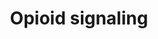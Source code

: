 ---
annotations:
- type: Pathway Ontology
  value: signaling pathway
- type: Pathway Ontology
  value: chemical compound signaling pathway
authors:
- MaintBot
- Egonw
- ReactomeTeam
- Anwesha
- Ryanmiller
- Eweitz
description: 'Opioids are chemical substances similar to opiates, the active substances
  found in opium  (morphine, codeine etc.). Opioid action is mediated by the receptors
  for endogenous opioids; peptides such as the enkephalins, the endorphins or the
  dynorphins.  Opioids possess powerful analgesic and sedative effects, and are widely
  used as pain-killers. Their main side-effect is the rapid establishment of a strong
  addiction.  Opioids receptors are G-protein coupled receptors (GPCR). There are
  four classes of receptors:  mu (MOR), kappa (KOR) and delta (DOR), and the nociceptin
  receptor (NOP).   View original pathway at [http://www.reactome.org/PathwayBrowser/#DIAGRAM=111885
  Reactome].'
last-edited: 2021-05-07
organisms:
- Homo sapiens
redirect_from:
- /index.php/Pathway:WP1978
- /instance/WP1978
schema-jsonld:
- '@context': https://schema.org/
  '@id': https://wikipathways.github.io/pathways/WP1978.html
  '@type': Dataset
  creator:
    '@type': Organization
    name: WikiPathways
  description: 'Opioids are chemical substances similar to opiates, the active substances
    found in opium  (morphine, codeine etc.). Opioid action is mediated by the receptors
    for endogenous opioids; peptides such as the enkephalins, the endorphins or the
    dynorphins.  Opioids possess powerful analgesic and sedative effects, and are
    widely used as pain-killers. Their main side-effect is the rapid establishment
    of a strong addiction.  Opioids receptors are G-protein coupled receptors (GPCR).
    There are four classes of receptors:  mu (MOR), kappa (KOR) and delta (DOR), and
    the nociceptin receptor (NOP).   View original pathway at [http://www.reactome.org/PathwayBrowser/#DIAGRAM=111885
    Reactome].'
  keywords:
  - p-T75-DARPP32s
  - 'GNG12 '
  - 'PDE1A '
  - 'GNAT1 '
  - 'GNG2 '
  - 'PPP3CB '
  - 'PPP1CA '
  - 'POMC(237-267) '
  - 'GNB2 '
  - phosphorylated on
  - (i):GDP
  - cAMP
  - PC
  - 'ADCY5 '
  - cyclase
  - 'POMC(237-241) '
  - 'GNG10 '
  - 'p-T287-CAMK2B '
  - CaMKII
  - Adenylate cyclase
  - (i):GTP:Adenylate
  - PKA tetramer
  - complex
  - LPC
  - G
  - 'p-T200-CAMK4 '
  - homotetramer
  - p-T185,Y187-MAPK1
  - AMP
  - Activated PLC beta
  - dimers
  - 'p-S102-PPP1R1B '
  - p-T75-DARPP32s:PRKACA
  - 'PLCB3 '
  - 'p-T34-PPP1R1B '
  - NBEA:PRKAR2A
  - 'ADCY3 '
  - 'PRKX '
  - 'AHCYL1 '
  - 'ADCY4 '
  - 'ITPR1 '
  - CAMK4:CALM1:4xCa2+
  - 'p-S102,S137-PPP1R1B '
  - 'p-T34,T75,S137-PPP1R1B '
  - CaMKK:CALM1:4xCa2+
  - 'PDE4D '
  - 'CALM1 '
  - 'cAMP '
  - PRKAR2A
  - 'CAMKK1 '
  - 'p-S133-CREB1 '
  - p-CaMKK:CALM1:4xCa2+
  - G-betagamma
  - 'PRKAR1B '
  - 'GNAZ '
  - Opioid:MOR:G
  - p-S29-ADRBK1
  - alpha1:GTP:Adenylate cyclase):(G alpha-olf:GDP)
  - Ca2+
  - KPNA2
  - 'CAMK2A '
  - 'I(1,4,5)P3 '
  - 'NBEA '
  - 'PRKCA '
  - Phosphorylated (T34)
  - DAGs
  - 'Mg2+ '
  - 'Fe2+ '
  - 'GNAI2 '
  - 'Mn2+ '
  - G alpha-olf:GDP
  - 'PDE4C '
  - 'GDP '
  - 'PPP2CB '
  - 'PRKAR1A '
  - 'PDYN(226-230) '
  - 'GNG4 '
  - p-T287-CAMK2B
  - alpha-olf:GTP:Adenylate cyclase (active) complex
  - 'CAMK2D '
  - 'p-S137-PPP1R1B '
  - GTP
  - 'GNAL '
  - G protein alpha:GTP
  - 'GNG13 '
  - PKA catalytic
  - 'PC '
  - 'PLCB2 '
  - alpha-olf:GDP:Adenylate cyclase (active) complex
  - PLC-beta
  - p-S505,S727-PLA2G4A
  - Opioid:MOR:G-protein
  - GDP
  - Protein Kinase A,
  - 'ITPR2 '
  - 'p-T287-CAMK2G '
  - 'p-T75,S102-PPP1R1B '
  - 'GNG8 '
  - DARPP-32 (for CDK5
  - CAMK4
  - DARPP-32 (and/or
  - PRKACA
  - PDE4B
  - 'G alpha (i): GTP'
  - 'p-T34,T75,S102-PPP1R1B '
  - 'GNB5 '
  - PP2A-ABdeltaC
  - phosphorylated)
  - Opioid:MOR
  - PPi
  - DARPP-32:PP1A
  - activated PDE1
  - 'p-S12,S13,T200-CAMK4 '
  - 'PPP3CA '
  - (i/o/z/t) subunit
  - 'Zn2+ '
  - 'GNB1 '
  - p-S54-PDE4B
  - protein-GTP complex
  - Pi
  - 'PRKACG '
  - G-protein alpha
  - 'activated PDE1B '
  - PPP1CA
  - 'GNAT3 '
  - 'PPP2R1A '
  - IP3 receptor
  - T34
  - 'Fe3+ '
  - active PKC (alpha,
  - 'ADCY2 '
  - gamma, delta)
  - 'ADCY6 '
  - 'OPRM1 '
  - CALM1:4xCa2+
  - 'GNAI1 '
  - 'PRKCD '
  - (Fe3+, Zn2+)
  - I(1,4,5)P3
  - 'GNB3 '
  - 'p-S505,S727-PLA2G4A '
  - protein-GDP complex
  - 'PPP3R1 '
  - 'GNAT2 '
  - 'ITPR3 '
  - Opioid peptide
  - 'p-T34,T75-PPP1R1B '
  - 'CAMKK2 '
  - 'PLCB1 '
  - PPP3CA,B,C:Fe3+:Zn2+:4xCa2+:CaM
  - 'PPP1R1B '
  - ARA
  - CDK5
  - 'CAMK2G '
  - 'PRKACA '
  - subunit
  - PLA2:phosphatidylcholine
  - cAMP:PKA regulatory
  - 'GNG3 '
  - PKA tetramer:4xcAMP
  - ATP
  - H2O
  - PP2B catalytic
  - ITPR:I(1,4,5)P3
  - PLA2G4A
  - 'p-T34,S137-PPP1R1B '
  - 'NAD+ '
  - 'KPNA2 '
  - 'PRKAR2B '
  - 'GTP '
  - G-protein beta-gamma
  - OPRM1
  - DARPP-32
  - 'p-T75,S137-PPP1R1B '
  - 'PDE1B '
  - GRK2:CALM1:4xCa2+
  - GRK2
  - p-T286-CaMKII
  - 'activated PDE1C '
  - PDE4A,C,D
  - PDE1 dimers
  - alpha1:GTP:Adenylate cyclase):(G alpha-olf:GTP)
  - AHCYL1:NAD+:ITPR1:I(1,4,5)P3 tetramer
  - 'PLCB4 '
  - 'GNG11 '
  - p-T287-CAMK2G
  - 'Ca2+ '
  - p-S12.S13,T200-CAMK4:CALM1:4xCa2+
  - PRKACA,(PRKACB,PRKACG,PRKX)
  - CaMKK
  - homodimer
  - CREB1
  - 'GNAO1 '
  - 'PDE1C '
  - (Gi
  - G protein-GDP
  - 'GNGT1 '
  - 'activated PDE1A '
  - 'p-T34,S102-PPP1R1B '
  - p-S133-CREB1
  - 'PRKAR2A '
  - 'GNGT2 '
  - 'GNG5 '
  - (Mg2+ cofactor)
  - G alpha-olf:GTP
  - dodecamer
  - 'PPP2CA '
  - PI(4,5)P2
  - CALM1
  - 1/4
  - CaMKII dodecamer
  - Active
  - 'p-T287-CAMK2D '
  - CAMK4:KPNA2
  - 'ADCY7 '
  - 'GNB4 '
  - 'ADCY9 '
  - 'PRKACB '
  - 'p-CAMKK1 '
  - 'ADCY1 '
  - 'PPP2R5D '
  - 'ADCY8 '
  - tetramer
  - NBEA
  - 'p-CAMKK2 '
  - ADP
  - catalytic subunits
  - 'PPP2R1B '
  - 'PDE4A '
  - 'GNG7 '
  - 'p-T75,S102,S137-PPP1R1B '
  - phosphorylation)
  - G-protein alpha:GDP
  - 'p-T75-PPP1R1B '
  - p-T200-CAMK4:CALM1:4xCa2+
  - 'GNAI3 '
  - alpha1:GDP:Adenylate cyclase):(G alpha-olf:GDP)
  - 'p-T286-CAMK2A '
  - dodecamer:CALM1:4xCa2+
  - 'CAMK2B '
  - 'p-T34,S102,S137-PPP1R1B '
  - 'CAMK4 '
  - 'GRK2 '
  - 'p-T34,T75,S102,S137-PPP1R1B '
  - 'PRKCG '
  - PPP3 complex
  - 'PPP3CC '
  license: CC0
  name: Opioid signaling
seo: CreativeWork
title: Opioid signaling
wpid: WP1978
---